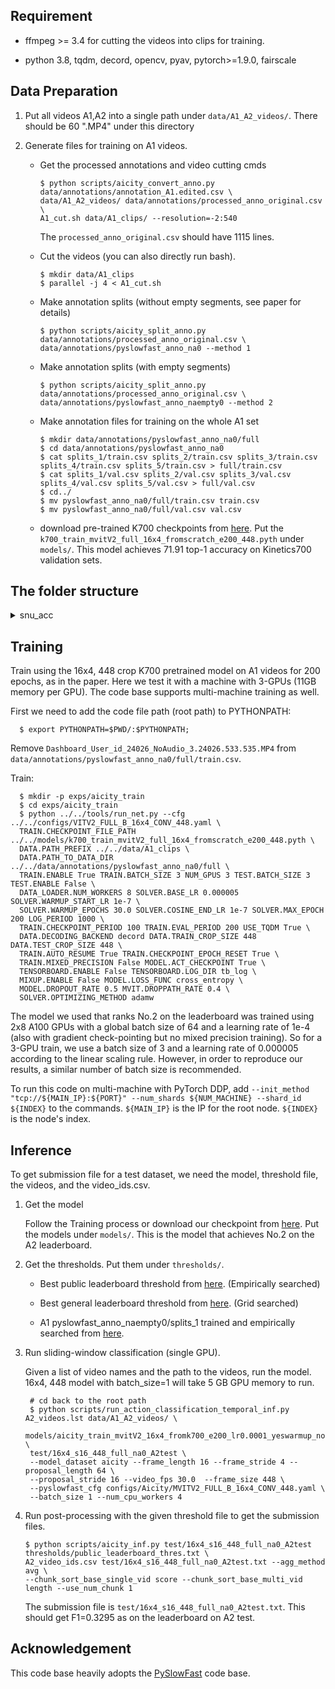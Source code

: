 ## Requirement
  + ffmpeg >= 3.4 for cutting the videos into clips for training.
 
  + python 3.8, tqdm, decord, opencv, pyav, pytorch>=1.9.0, fairscale

## Data Preparation
  1. Put all videos A1,A2 into a single path under `data/A1_A2_videos/`. There should be 60 ".MP4" under this directory
  
  2. Generate files for training on A1 videos.

     + Get the processed annotations and video cutting cmds

       ```
       $ python scripts/aicity_convert_anno.py data/annotations/annotation_A1.edited.csv \
       data/A1_A2_videos/ data/annotations/processed_anno_original.csv \
       A1_cut.sh data/A1_clips/ --resolution=-2:540
       ```
       The `processed_anno_original.csv` should have 1115 lines.

     + Cut the videos (you can also directly run bash).

       ```
       $ mkdir data/A1_clips
       $ parallel -j 4 < A1_cut.sh
       ```

     + Make annotation splits (without empty segments, see paper for details)

       ```
       $ python scripts/aicity_split_anno.py data/annotations/processed_anno_original.csv \
       data/annotations/pyslowfast_anno_na0 --method 1
       ```

     + Make annotation splits (with empty segments)

       ```
       $ python scripts/aicity_split_anno.py data/annotations/processed_anno_original.csv \
       data/annotations/pyslowfast_anno_naempty0 --method 2
       ```

     + Make annotation files for training on the whole A1 set

       ```
       $ mkdir data/annotations/pyslowfast_anno_na0/full
       $ cd data/annotations/pyslowfast_anno_na0
       $ cat splits_1/train.csv splits_2/train.csv splits_3/train.csv splits_4/train.csv splits_5/train.csv > full/train.csv
       $ cat splits_1/val.csv splits_2/val.csv splits_3/val.csv splits_4/val.csv splits_5/val.csv > full/val.csv
       $ cd../
       $ mv pyslowfast_anno_na0/full/train.csv train.csv
       $ mv pyslowfast_anno_na0/full/val.csv val.csv
       ```
                                                                 
    
  
  
     + download pre-trained K700 checkpoints from [here](https://drive.google.com/file/d/1wn1392Kn6CFxcSH6lJpqZky9-PJxqTlY/view?usp=sharing). Put the `k700_train_mvitV2_full_16x4_fromscratch_e200_448.pyth` under `models/`. This model achieves 71.91 top-1 accuracy on Kinetics700 validation sets.
## The folder structure 
<details><summary>snu_acc</summary>
<ul>
  <li>data</li>
      <ul>
        <li>A1_A2_videos(Original Video Files)</li>
        <li>A1_clips(Cutted-clips from running the command parallel -j 4 < A1_cut.sh)</li>
        <li>annotations</li>
          <ul>
            <li>annotation_A1.edited.csv</li>
            <li>processed_anno_original.csv</li>
            <li>train.csv</li>
            <li>val.csv</li>
            <li>train</li>
              <ul>
                  <details>
                  <summary>camView1</summary>
                  <ul>
                    <li>0.csv</li>
                    <li>1.csv</li>
                    <li>2.csv</li>
                    <li>...</li>
                    <li>16.csv</li>
                    <li>17.csv</li>
                    <li>0</li>
                    <li>1</li>
                    <li>2</li>
                    <li>...</li>
                    <li>16</li>
                    <li>17</li>
                  </ul>
                  </details>
                <li>camView2</li>
                  <ul>
                    <li>0.csv</li>
                    <li>1.csv</li>
                    <li>2.csv</li>
                    <li>...</li>
                    <li>16.csv</li>
                    <li>17.csv</li>
                    <li>0</li>
                    <li>1</li>
                    <li>2</li>
                    <li>...</li>
                    <li>16</li>
                    <li>17</li>
                  </ul>
                <li>camView3</li>
                  <ul>
                    <li>0.csv</li>
                    <li>1.csv</li>
                    <li>2.csv</li>
                    <li>...</li>
                    <li>16.csv</li>
                    <li>17.csv</li>
                    <li>0</li>
                    <li>1</li>
                    <li>2</li>
                    <li>...</li>
                    <li>16</li>
                    <li>17</li>
                  </ul>
              </ul>
            <li>val</li>
              <ul>
                <li>camView1</li>
                  <ul>
                    <li>0.csv</li>
                    <li>1.csv</li>
                    <li>2.csv</li>
                    <li>...</li>
                    <li>16.csv</li>
                    <li>17.csv</li>
                    <li>0</li>
                    <li>1</li>
                    <li>2</li>
                    <li>...</li>
                    <li>16</li>
                    <li>17</li>
                  </ul>
                <li>camView2</li>
                  <ul>
                    <li>0.csv</li>
                    <li>1.csv</li>
                    <li>2.csv</li>
                    <li>...</li>
                    <li>16.csv</li>
                    <li>17.csv</li>
                    <li>0</li>
                    <li>1</li>
                    <li>2</li>
                    <li>...</li>
                    <li>16</li>
                    <li>17</li>
                  </ul>
                <li>camView3</li>
                  <ul>
                    <li>0.csv</li>
                    <li>1.csv</li>
                    <li>2.csv</li>
                    <li>...</li>
                    <li>16.csv</li>
                    <li>17.csv</li>
                    <li>0</li>
                    <li>1</li>
                    <li>2</li>
                    <li>...</li>
                    <li>16</li>
                    <li>17</li>
                  </ul>
              </ul>
          </ul>  
      </ul>  
  <li>Second item</li>
  <li>Third item</li>
  <li>Fourth item</li>
</ul>  
</details>

## Training
  Train using the 16x4, 448 crop K700 pretrained model on A1 videos for 200 epochs, as in the paper.
  Here we test it with a machine with 3-GPUs (11GB memory per GPU). The code base supports multi-machine training as well.

  First we need to add the code file path (root path) to PYTHONPATH:

  ```
    $ export PYTHONPATH=$PWD/:$PYTHONPATH;
  ```

  Remove `Dashboard_User_id_24026_NoAudio_3.24026.533.535.MP4` from `data/annotations/pyslowfast_anno_na0/full/train.csv`.

  Train:

  ```
    $ mkdir -p exps/aicity_train
    $ cd exps/aicity_train
    $ python ../../tools/run_net.py --cfg ../../configs/VITV2_FULL_B_16x4_CONV_448.yaml \
    TRAIN.CHECKPOINT_FILE_PATH ../../models/k700_train_mvitV2_full_16x4_fromscratch_e200_448.pyth \
    DATA.PATH_PREFIX ../../data/A1_clips \
    DATA.PATH_TO_DATA_DIR ../../data/annotations/pyslowfast_anno_na0/full \
    TRAIN.ENABLE True TRAIN.BATCH_SIZE 3 NUM_GPUS 3 TEST.BATCH_SIZE 3 TEST.ENABLE False \
    DATA_LOADER.NUM_WORKERS 8 SOLVER.BASE_LR 0.000005 SOLVER.WARMUP_START_LR 1e-7 \
    SOLVER.WARMUP_EPOCHS 30.0 SOLVER.COSINE_END_LR 1e-7 SOLVER.MAX_EPOCH 200 LOG_PERIOD 1000 \
    TRAIN.CHECKPOINT_PERIOD 100 TRAIN.EVAL_PERIOD 200 USE_TQDM True \
    DATA.DECODING_BACKEND decord DATA.TRAIN_CROP_SIZE 448 DATA.TEST_CROP_SIZE 448 \
    TRAIN.AUTO_RESUME True TRAIN.CHECKPOINT_EPOCH_RESET True \
    TRAIN.MIXED_PRECISION False MODEL.ACT_CHECKPOINT True \
    TENSORBOARD.ENABLE False TENSORBOARD.LOG_DIR tb_log \
    MIXUP.ENABLE False MODEL.LOSS_FUNC cross_entropy \
    MODEL.DROPOUT_RATE 0.5 MVIT.DROPPATH_RATE 0.4 \
    SOLVER.OPTIMIZING_METHOD adamw
  ```

  The model we used that ranks No.2 on the leaderboard was trained using 2x8 A100 GPUs with a global batch size of 64 and a learning rate of 1e-4 (also with gradient check-pointing but no mixed precision training). So for a 3-GPU train, we use a batch size of 3 and a learning rate of 0.000005 according to the linear scaling rule. However, in order to reproduce our results, a similar number of batch size is recommended.

  To run this code on multi-machine with PyTorch DDP, add `--init_method "tcp://${MAIN_IP}:${PORT}" --num_shards ${NUM_MACHINE} --shard_id ${INDEX}` to the commands. `${MAIN_IP}` is the IP for the root node. `${INDEX}` is the node's index.

## Inference
  To get submission file for a test dataset, we need the model, threshold file, the videos, and the video_ids.csv.

  1. Get the model

     Follow the Training process or download our checkpoint from [here](https://drive.google.com/file/d/12LQ_2iZZyFJcUjJ6zpU1CcHCbYEmoGJs/view?usp=sharing). Put the models under `models/`. This is the model that achieves No.2 on the A2 leaderboard.

  2. Get the thresholds. Put them under `thresholds/`.

     + Best public leaderboard threshold from [here](https://drive.google.com/file/d/1_TqeoV7MEuVp0LzlN99t3Kj5TvG-1Ry5/view?usp=sharing). (Empirically searched)

     + Best general leaderboard threshold from [here](https://drive.google.com/file/d/1xu3heJctorJ5QDyXCL2z81cUb3B3cwoN/view?usp=sharing). (Grid searched)

     + A1 pyslowfast_anno_naempty0/splits_1 trained and empirically searched from [here](https://drive.google.com/file/d/14gBk-mckw3eKKGu-rJtW2crn_z-4f9ug/view?usp=sharing).

  3. Run sliding-window classification (single GPU).

     Given a list of video names and the path to the videos, run the model.
     16x4, 448 model with batch_size=1 will take 5 GB GPU memory to run.

     ```
      # cd back to the root path
      $ python scripts/run_action_classification_temporal_inf.py A2_videos.lst data/A1_A2_videos/ \
      models/aicity_train_mvitV2_16x4_fromk700_e200_lr0.0001_yeswarmup_nomixup_dp0.5_dpr0.4_adamw_na0_full_448.pyth \
      test/16x4_s16_448_full_na0_A2test \
      --model_dataset aicity --frame_length 16 --frame_stride 4 --proposal_length 64 \
      --proposal_stride 16 --video_fps 30.0  --frame_size 448 \
      --pyslowfast_cfg configs/Aicity/MVITV2_FULL_B_16x4_CONV_448.yaml \
      --batch_size 1 --num_cpu_workers 4
     ```

  4. Run post-processing with the given threshold file to get the submission files.

     ```
     $ python scripts/aicity_inf.py test/16x4_s16_448_full_na0_A2test thresholds/public_leaderboard_thres.txt \
     A2_video_ids.csv test/16x4_s16_448_full_na0_A2test.txt --agg_method avg \
     --chunk_sort_base_single_vid score --chunk_sort_base_multi_vid length --use_num_chunk 1
     ```

     The submission file is `test/16x4_s16_448_full_na0_A2test.txt`. This should get F1=0.3295 as on the leaderboard on A2 test.

## Acknowledgement
  This code base heavily adopts the [PySlowFast](https://github.com/facebookresearch/SlowFast) code base.
